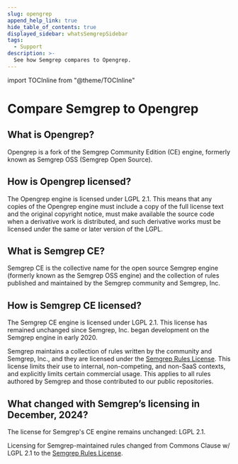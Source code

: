 ```yaml
---
slug: opengrep
append_help_link: true
hide_table_of_contents: true
displayed_sidebar: whatsSemgrepSidebar
tags:
  - Support
description: >-
  See how Semgrep compares to Opengrep.
---
```


import TOCInline from "@theme/TOCInline"

# Compare Semgrep to Opengrep

<TOCInline toc={toc} />

## What is Opengrep?

Opengrep is a fork of the Semgrep Community Edition (CE) engine, formerly known as Semgrep OSS (Semgrep Open Source).

## How is Opengrep licensed?

The Opengrep engine is licensed under LGPL 2.1. This means that any copies of the Opengrep engine must include a copy of the full license text and the original copyright notice, must make available the source code when a derivative work is distributed, and such derivative works must be licensed under the same or later version of the LGPL.

## What is Semgrep CE?

Semgrep CE is the collective name for the open source Semgrep engine (formerly known as the Semgrep OSS engine) and the collection of rules published and maintained by the Semgrep community and Semgrep, Inc.

## How is Semgrep CE licensed?


The Semgrep CE engine is licensed under LGPL 2.1. This license has remained unchanged since Semgrep, Inc. began development on the Semgrep engine in early 2020.

Semgrep maintains a collection of rules written by the community and Semgrep, Inc., and they are licensed under the [Semgrep Rules License](https://semgrep.dev/legal/rules-license/). This license limits their use to internal, non-competing, and non-SaaS contexts, and explicitly limits certain commercial usage. This applies to all rules authored by Semgrep and those contributed to our public repositories.

## What changed with Semgrep’s licensing in December, 2024?

The license for Semgrep's CE engine remains unchanged: LGPL 2.1.

Licensing for Semgrep-maintained rules changed from Commons Clause w/ LGPL 2.1 to the [Semgrep Rules License](https://semgrep.dev/legal/rules-license/).
